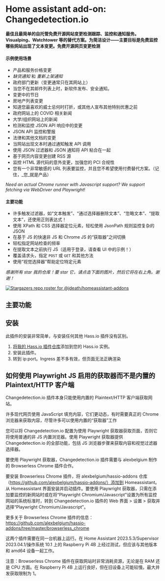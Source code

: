 # Home assistant add-on: Changedetection.io

**最佳且最简单的自托管免费开源网站变更检测跟踪、监控和通知服务。Visualping、Watchtower 等的替代方案。为简洁设计——主要目标是免费监控哪些网站出现了文本变更。免费开源网页变更检测**

#### 示例使用场景

- 产品和服务价格变更
- _缺货通知_ 和 _重新上架通知_
- 政府部门更新（变更通常只在其网站上）
- 当您不在其邮件列表上时，新软件发布、安全通知。
- 变更中的节日
- 房地产列表变更
- 知道您最喜欢的威士忌何时打折，或其他人宣布其他特别优惠之前
- 政府网站上的 COVID 相关新闻
- 大学/组织网站上的新闻
- 检测和监控 JSON API 响应中的变更
- JSON API 监控和警报
- 法律和其他文档的变更
- 当网站出现文本时通过通知触发 API 调用
- 使用 JSON 过滤器和 JSON 通知将 API 粘合在一起
- 基于网页内容变更创建 RSS 源
- 监控 HTML 源代码的意外变更，加强您的 PCI 合规性
- 您有一个非常敏感的 URL 列表要监控，并且您不希望使用付费替代方案。（记住，_您_就是产品）

_Need an actual Chrome runner with Javascript support? We support fetching via WebDriver and Playwright!</a>_

#### 主要功能

- 许多触发过滤器，如“文本触发”、“通过选择器删除文本”、“忽略文本”、“提取文本”，还使用正则表达式！
- 使用 XPath 和 CSS 选择器定位元素，轻松使用 JsonPath 规则监控复杂的 JSON
- 在基于 JS 的快速非 JS 和 Chrome JS 的“获取器”之间切换
- 轻松指定网站检查的频率
- 在提取文本之前执行 JS（适用于登录，请查看 UI 中的示例！）
- 覆盖请求头，指定 `POST` 或 `GET` 和其他方法
- 使用“视觉选择器”帮助定位特定元素

_感谢所有 star 我的仓库！要 star 它，请点击下面的图片，然后它将在右上角。谢谢！_

[![Stargazers repo roster for @jdeath/homeassistant-addons](https://reporoster.com/stars/jdeath/homeassistant-addons)](https://github.com/jdeath/homeassistant-addons/stargazers)

## 主要功能


## 安装

此插件的安装非常简单，与安装任何其他 Hass.io 插件没有区别。

1. [将我的 Hass.io 插件仓库][repository]添加到您的 Hass.io 实例。
1. 安装此插件。
1. 转到 ip:port。Ingress 差不多有效，但页面无法正确渲染


## 如何使用 Playwright JS 启用的获取器而不是内置的 Plaintext/HTTP 客户端

Changedetection.io 插件本身只能使用内置的 Plaintext/HTTP 客户端获取网站。

许多现代网页使用 JavaScript 填充内容，它们更动态，有时需要真正的 Chrome 浏览器来获取内容，尽管许多可以使用内置的“获取器”工作

您可以将 Changedetection.io 配置为使用 Playwright 获取器获取页面，否则它将使用普通的非 JS 内置浏览器。使用 Playwright 获取器提供 Changedetection.io 的全部功能，包括 JS 浏览器步骤来获取内容和视觉过滤器选择器。

要使用 Playwright 获取器，Changedetection.io 插件需要与 alexbelgium 制作的 Browserless Chrome 插件合作。

要安装 Browserless Chrome 插件，将 alexbelgium/hassio-addons 仓库（https://github.com/alexbelgium/hassio-addons/）添加到 Homeassistant。从 Homeassistant 界面安装并启动插件。要使用 Playwright 获取器，只需在添加要监控的新网站时或在将“Playwright Chromium/Javascript”设置为所有监控网站的系统标准时，转到 Changedetection.io 插件的 Web 界面 > 设置 > 获取并选择“Playwright Chromium/Javascript”。

更多关于 Browserless Chrome 插件的信息：https://github.com/alexbelgium/hassio-addons/tree/master/browserless_chrome

这两个插件需要在同一台机器上运行。在 Home Assistant 2023.5.3/Supervisor 2023.04.1/操作系统 10.1 上的 Raspberry Pi 4B 上经过测试，但应该与其他版本和 amd64 设备一起工作。

注意：Browserless Chrome 插件在获取网站时非常消耗资源，无论是在 RAM 还是 CPU 方面。在 Raspberry Pi 4B 上运行良好，但在旧设备上可能较慢。最大并发获取限制为 1。


[repository]: https://github.com/jdeath/homeassistant-addons